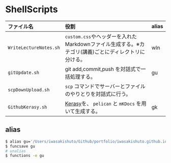 # ShellScripts

|ファイル名|役割|alias|
|:--|:--|:--|
|`WriteLectureNotes.sh`|`custom.css`やヘッダーを入れたMarkdownファイル生成する。※カテゴリ(講義)ごとにディレクトリに分ける。|wln|
|`gitUpdate.sh`|git add,commit,push を対話式で一括処理する。|gu|
|`scpDownUpload.sh`|`scp` コマンドでサーバーとファイルのやりとりを対話式に行う。||
|`GithubKerasy.sh`|[Kerasy](https://iwasakishuto.github.io/Kerasy/doc/index.html)を、 `pelican` と `mKDocs` を用いて生成する。|gk|

## alias
```sh
$ alias gu='/Users/iwasakishuto/Github/portfolio/iwasakishuto.github.io/ShellScripts/gitUpdate.sh'
$ funcsave gu
# unalias
$ functions -e gu
```

